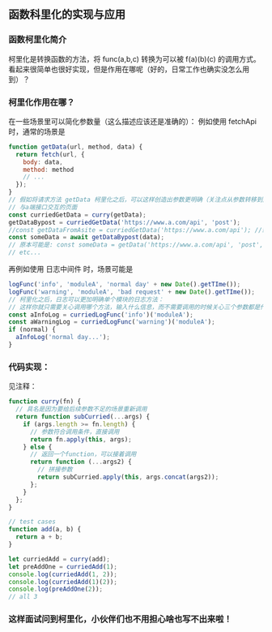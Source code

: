 ## 函数科里化的实现与应用

### 函数柯里化简介

柯里化是转换函数的方法，将 func(a,b,c) 转换为可以被 f(a)(b)(c) 的调用方式。
看起来很简单也很好实现，但是作用在哪呢（好的，日常工作也确实没怎么用到）？

### 柯里化作用在哪？

在一些场景里可以简化参数量（这么描述应该还是准确的）：
例如使用 fetchApi 时，通常的场景是

```js
function getData(url, method, data) {
  return fetch(url, {
    body: data,
    method: method
    // ...
  });
}
// 假如将请求方法 getData 柯里化之后，可以这样创造出参数更明确（关注点从参数转移到方法上）的方法供调用：
// 与a端接口交互的页面
const curriedGetData = curry(getData);
getDataBypost = curriedGetData('https://www.a.com/api', 'post');
//const getDataFromAsite = curriedGetData('https://www.a.com/api'); //或者这样，再创建出post、get两个版本
const someData = await getDataBypost(data);
// 原本可能是: const someData = getData('https://www.a.com/api', 'post', data), 三个参数变成了一个
// etc...
```

再例如使用 日志中间件 时，场景可能是

```js
logFunc('info', 'moduleA', 'normal day' + new Date().getTIme());
logFunc('warning', 'moduleA', 'bad request' + new Date().getTIme());
// 柯里化之后，日志可以更加明确单个模块的日志方法：
// 这样你就只需要关心调用哪个方法，输入什么信息，而不需要调用的时候关心三个参数都是什么了
const aInfoLog = curriedLogFunc('info')('moduleA');
const aWarningLog = curriedLogFunc('warning')('moduleA');
if (normal) {
  aInfoLog('normal day...');
}
```

### 代码实现：

见注释：

```js
function curry(fn) {
  // 具名是因为要给后续参数不足的场景重新调用
  return function subCurried(...args) {
    if (args.length >= fn.length) {
      // 参数符合调用条件，直接调用
      return fn.apply(this, args);
    } else {
      // 返回一个function，可以接着调用
      return function (...args2) {
        // 拼接参数
        return subCurried.apply(this, args.concat(args2));
      };
    }
  };
}

// test cases
function add(a, b) {
  return a + b;
}

let curriedAdd = curry(add);
let preAddOne = curriedAdd(1);
console.log(curriedAdd(1, 2));
console.log(curriedAdd(1)(2));
console.log(preAddOne(2));
// all 3
```

### 这样面试问到柯里化，小伙伴们也不用担心啥也写不出来啦！
